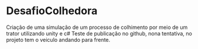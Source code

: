 # DesafioColhedora
Criação de uma simulação de um processo de colhimento por meio de um trator utilizando unity e c#
Teste de publicação no github, nona tentativa, no projeto tem o veiculo andando para frente.
